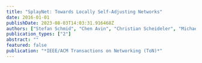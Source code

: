 ```yaml
---
title: "SplayNet: Towards Locally Self-Adjusting Networks"
date: 2016-01-01
publishDate: 2023-08-03T14:03:31.916468Z
authors: ["Stefan Schmid", "Chen Avin", "Christian Scheideler", "Michael Borokhovich", "Bernhard Haeupler", "Zvi Lotker"]
publication_types: ["2"]
abstract: ""
featured: false
publication: "*IEEE/ACM Transactions on Networking (ToN)*"
---
```


